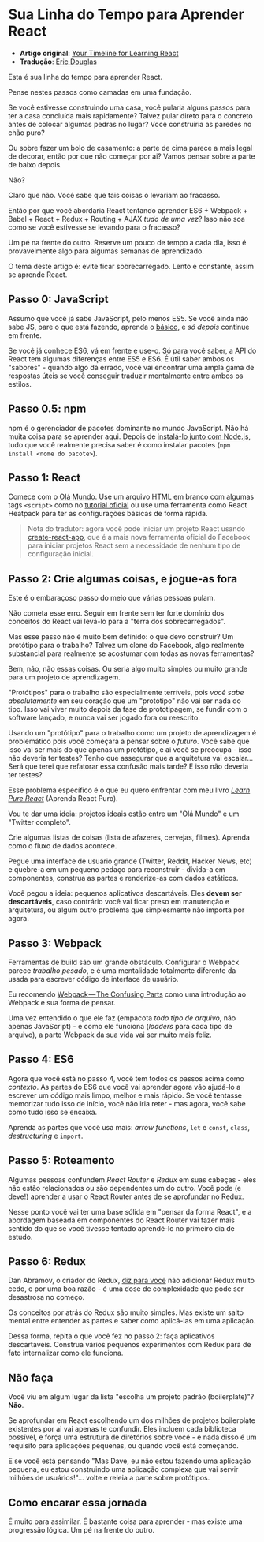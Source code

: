 # Sua Linha do Tempo para Aprender React

* **Artigo original**: [Your Timeline for Learning React](https://daveceddia.com/timeline-for-learning-react/)
* **Tradução**: [Eric Douglas](https://github.com/ericdouglas)

Esta é sua linha do tempo para aprender React.

Pense nestes passos como camadas em uma fundação.

Se você estivesse construindo uma casa, você pularia alguns passos para ter a casa concluída mais rapidamente? Talvez pular direto para o concreto antes de colocar algumas pedras no lugar? Você construiria as paredes no chão puro?

Ou sobre fazer um bolo de casamento: a parte de cima parece a mais legal de decorar, então por que não começar por ai? Vamos pensar sobre a parte de baixo depois.

Não?

Claro que não. Você sabe que tais coisas o levariam ao fracasso.

Então por que você abordaria React tentando aprender ES6 + Webpack + Babel + React + Redux + Routing + AJAX *tudo de uma vez*? Isso não soa como se você estivesse se levando para o fracasso?

Um pé na frente do outro. Reserve um pouco de tempo a cada dia, isso é provavelmente algo para algumas semanas de aprendizado.

O tema deste artigo é: evite ficar sobrecarregado. Lento e constante, assim se aprende React.

## Passo 0: JavaScript

Assumo que você já sabe JavaScript, pelo menos ES5. Se você ainda não sabe JS, pare o que está fazendo, aprenda o [básico](https://developer.mozilla.org/pt-BR/docs/Aprender/Getting_started_with_the_web/JavaScript_basico), e *só depois* continue em frente.

Se você já conhece ES6, vá em frente e use-o. Só para você saber, a API do React tem algumas diferenças entre ES5 e ES6. É útil saber ambos os "sabores" - quando algo dá errado, você vai encontrar uma ampla gama de respostas úteis se você conseguir traduzir mentalmente entre ambos os estilos.

## Passo 0.5: npm

npm é o gerenciador de pacotes dominante no mundo JavaScript. Não há muita coisa para se aprender aqui. Depois de [instalá-lo junto com Node.js](https://nodejs.org/en/), tudo que você realmente precisa saber é como instalar pacotes (`npm install <nome do pacote>`).

## Passo 1: React

Comece com o [Olá Mundo](https://daveceddia.com/test-drive-react). Use um arquivo HTML em branco com algumas tags `<script>` como no [tutorial oficial](https://facebook.github.io/react/docs/tutorial.html) ou use uma ferramenta como React Heatpack para ter as configurações básicas de forma rápida.

> Nota do tradutor: agora você pode iniciar um projeto React usando [create-react-app](https://github.com/facebookincubator/create-react-app), que é a mais nova ferramenta oficial do Facebook para iniciar projetos React sem a necessidade de nenhum tipo de configuração inicial.

## Passo 2: Crie algumas coisas, e jogue-as fora

Este é o embaraçoso passo do meio que várias pessoas pulam.

Não cometa esse erro. Seguir em frente sem ter forte domínio dos conceitos do React vai levá-lo para a "terra dos sobrecarregados".

Mas esse passo não é muito bem definido: o que devo construir? Um protótipo para o trabalho? Talvez um clone do Facebook, algo realmente substancial para realmente se acostumar com todas as novas ferramentas?

Bem, não, não essas coisas. Ou seria algo muito simples ou muito grande para um projeto de aprendizagem.

"Protótipos" para o trabalho são especialmente terríveis, pois *você sabe absolutamente* em seu coração que um "protótipo" não vai ser nada do tipo. Isso vai viver muito depois da fase de prototipagem, se fundir com o software lançado, e nunca vai ser jogado fora ou reescrito.

Usando um "protótipo" para o trabalho como um projeto de aprendizagem é problemático pois você começara a pensar sobre o *futuro*. Você sabe que isso vai ser mais do que apenas um protótipo, e ai você se preocupa - isso não deveria ter testes? Tenho que assegurar que a arquitetura vai escalar... Será que terei que refatorar essa confusão mais tarde? E isso não deveria ter testes?

Esse problema específico é o que eu quero enfrentar com meu livro *[Learn Pure React](https://daveceddia.com/learn-pure-react/)* (Aprenda React Puro).

Vou te dar uma ideia: projetos ideais estão entre um "Olá Mundo" e um "Twitter completo".

Crie algumas listas de coisas (lista de afazeres, cervejas, filmes). Aprenda como o fluxo de dados acontece.

Pegue uma interface de usuário grande (Twitter, Reddit, Hacker News, etc) e quebre-a em um pequeno pedaço para reconstruir - divida-a em componentes, construa as partes e renderize-as com dados estáticos.

Você pegou a ideia: pequenos aplicativos descartáveis. Eles **devem ser descartáveis**, caso contrário você vai ficar preso em manutenção e arquitetura, ou algum outro problema que simplesmente não importa por agora.

## Passo 3: Webpack

Ferramentas de build são um grande obstáculo. Configurar o Webpack parece *trabalho pesado*, e é uma mentalidade totalmente diferente da usada para escrever código de interface de usuário.

Eu recomendo [Webpack — The Confusing Parts](https://medium.com/@rajaraodv/webpack-the-confusing-parts-58712f8fcad9#.tbe59m7ep) como uma introdução ao Webpack e sua forma de pensar.

Uma vez entendido o que ele faz (empacota *todo tipo de arquivo*, não apenas JavaScript) - e como ele funciona (*loaders* para cada tipo de arquivo), a parte Webpack da sua vida vai ser muito mais feliz.

## Passo 4: ES6

Agora que você está no passo 4, você tem todos os passos acima como *contexto*. As partes do ES6 que você vai aprender agora vão ajudá-lo a escrever um código mais limpo, melhor e mais rápido. Se você tentasse memorizar tudo isso de início, você não iria reter - mas agora, você sabe como tudo isso se encaixa.

Aprenda as partes que você usa mais: *arrow functions*, `let` e `const`, `class`, *destructuring* e `import`.

## Passo 5: Roteamento

Algumas pessoas confundem *React Router* e *Redux* em suas cabeças - eles não estão relacionados ou são dependentes um do outro. Você pode (e deve!) aprender a usar o React Router antes de se aprofundar no Redux.

Nesse ponto você vai ter uma base sólida em "pensar da forma React", e a abordagem baseada em componentes do React Router vai fazer mais sentido do que se você tivesse tentado aprendê-lo no primeiro dia de estudo.

## Passo 6: Redux

Dan Abramov, o criador do Redux, [diz para você](https://github.com/gaearon/react-makes-you-sad) não adicionar Redux muito cedo, e por uma boa razão - é uma dose de complexidade que pode ser desastrosa no começo.

Os conceitos por atrás do Redux são muito simples. Mas existe um salto mental entre entender as partes e saber como aplicá-las em uma aplicação.

Dessa forma, repita o que você fez no passo 2: faça aplicativos descartáveis. Construa vários pequenos experimentos com Redux para de fato internalizar como ele funciona.

## Não faça

Você viu em algum lugar da lista "escolha um projeto padrão (boilerplate)"? **Não**.

Se aprofundar em React escolhendo um dos milhões de projetos boilerplate existentes por ai vai apenas te confundir. Eles incluem cada biblioteca possível, e força uma estrutura de diretórios sobre você - e nada disso é um requisito para aplicações pequenas, ou quando você está começando.

E se você está pensando "Mas Dave, eu não estou fazendo uma aplicação pequena, eu estou construindo uma aplicação complexa que vai servir milhões de usuários!"... volte e releia a parte sobre protótipos.

## Como encarar essa jornada

É muito para assimilar. É bastante coisa para aprender - mas existe uma progressão lógica. Um pé na frente do outro.
